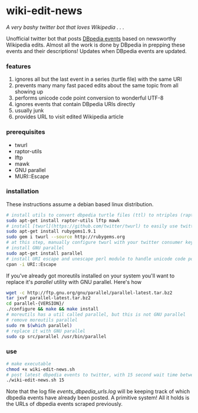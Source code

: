 # wiki-edit-news

*A very bashy twitter bot that loves Wikipedia . . .*


Unofficial twitter bot that posts [DBpedia events](http://dbpediawww.informatik.uni-leipzig.de/datasets/events) based on newsworthy Wikipedia edits.
Almost all the work is done by DBpedia in prepping these events and their descriptions!
Updates when DBpedia events are updated.

### features

1. ignores all but the last event in a series (turtle file) with the same URI
  1. prevents many many fast paced edits about the same topic from all showing up
1. performs unicode code point conversion to wonderful UTF-8
1. ignores events that contain DBpedia URIs directly
  1. usually junk
1. provides URL to visit edited Wikipedia article

### prerequisites

* twurl
* raptor-utils
* lftp
* mawk
* GNU parallel
* MURI::Escape

### installation

These instructions assume a debian based linux distribution.

```bash
# install utils to convert dbpedia turtle files (ttl) to ntriples (raptor-utils), use find on HTTP (lftp), and awk faster! (mawk)
sudo apt-get install raptor-utils lftp mawk
# install [twurl](https://github.com/twitter/twurl) to easily use twitter API
sudo apt-get install rubygems1.9.1
sudo gem i twurl --source http://rubygems.org
# at this step, manually configure twurl with your twitter consumer key / consumer secret
# install GNU parallel
sudo apt-get install parallel
# install URI escape and unescape perl module to handle unicode code points from dbpedia events
cpan -i URI::Escape
```

If you've already got moreutils installed on your system you'll want to replace it's *parallel* utility with GNU parallel.
Here's how

```bash
wget -c http://ftp.gnu.org/gnu/parallel/parallel-latest.tar.bz2
tar jxvf parallel-latest.tar.bz2
cd parallel-{VERSION}/
./configure && make && make install
# moreutils has a util called parallel, but this is not GNU parallel
# remove moreutils parallel
sudo rm $(which parallel)
# replace it with GNU parallel
sudo cp src/parallel /usr/bin/parallel
```

### use

```bash
# make executable
chmod +x wiki-edit-news.sh
# post latest dbpedia events to twitter, with 15 second wait time between posts
./wiki-edit-news.sh 15
```

Note that the log file *events_dbpedia_urls.log* will be keeping track of which dbpedia events have already been posted.
A primitive system!
All it holds is the URLs of dbpedia events scraped previously.

